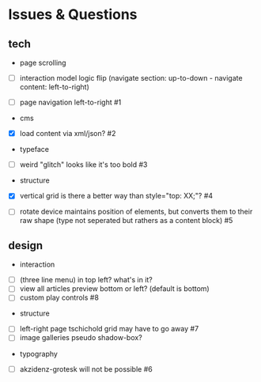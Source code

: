 Issues & Questions
======


tech
------

* page scrolling
- [ ] interaction model logic flip (navigate section: up-to-down - navigate content: left-to-right) 
- [ ] page navigation left-to-right #1


* cms
- [x] load content via xml/json? #2


* typeface
- [ ] weird "glitch" looks like it's too bold #3

* structure
- [x] vertical grid is there a better way than style="top: XX;"? #4
- [ ] rotate device maintains position of elements, but converts them to their raw shape (type not seperated but rathers as a content block) #5


design
------

* interaction
- [ ] (three line menu) in top left? what's in it?
- [ ] view all articles preview bottom or left? (default is bottom)
- [ ] custom play controls #8 

* structure
- [ ] left-right page tschichold grid may have to go away #7
- [ ] image galleries pseudo shadow-box?

* typography
- [ ] akzidenz-grotesk will not be possible #6


